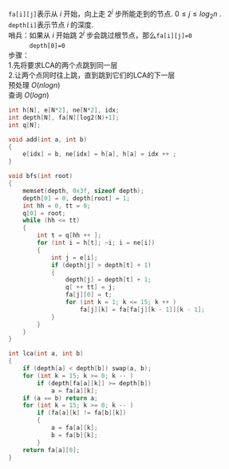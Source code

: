`fa[i][j]`表示从 $i$ 开始，向上走 $2^{j}$ 步所能走到的节点. $0 \leq j \leq log_2n$ .<br>
`depth[i]`表示节点 $i$ 的深度.<br>
哨兵：如果从 $i$ 开始跳 $2^{j}$ 步会跳过根节点，那么`fa[i][j]=0`<br>
　　　`depth[0]=0`<br>
步骤：<br>
1.先将要求LCA的两个点跳到同一层<br>
2.让两个点同时往上跳，直到跳到它们的LCA的下一层<br>
预处理 $O(nlogn)$<br>
查询 $O(logn)$ 
```c++
int h[N], e[N*2], ne[N*2], idx;
int depth[N], fa[N][log2(N)+1];
int q[N];

void add(int a, int b)
{
    e[idx] = b, ne[idx] = h[a], h[a] = idx ++ ;
}

void bfs(int root)
{
    memset(depth, 0x3f, sizeof depth);
    depth[0] = 0, depth[root] = 1;
    int hh = 0, tt = 0;
    q[0] = root;
    while (hh <= tt)
    {
        int t = q[hh ++ ];
        for (int i = h[t]; ~i; i = ne[i])
        {
            int j = e[i];
            if (depth[j] > depth[t] + 1)
            {
                depth[j] = depth[t] + 1;
                q[ ++ tt] = j;
                fa[j][0] = t;
                for (int k = 1; k <= 15; k ++ )
                    fa[j][k] = fa[fa[j][k - 1]][k - 1];
            }
        }
    }
}

int lca(int a, int b)
{
    if (depth[a] < depth[b]) swap(a, b);
    for (int k = 15; k >= 0; k -- )
        if (depth[fa[a][k]] >= depth[b])
            a = fa[a][k];
    if (a == b) return a;
    for (int k = 15; k >= 0; k -- )
        if (fa[a][k] != fa[b][k])
        {
            a = fa[a][k];
            b = fa[b][k];
        }
    return fa[a][0];
}
```
